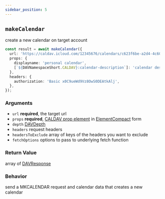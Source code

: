 ```yaml
---
sidebar_position: 5
---
```


## `makeCalendar`

create a new calendar on target account

```ts
const result = await makeCalendar({
  url: 'https://caldav.icloud.com/12345676/calendars/c623f6be-a2d4-4c60-932a-043e67025dde/',
  props: {
    displayname: 'personal calendar',
    [`${DAVNamespaceShort.CALDAV}:calendar-description`]: 'calendar description',
  },
  headers: {
    authorization: 'Basic x0C9ueWd9Vz8OwS0DEAtkAlj',
  },
});
```

### Arguments

- `url` **required**, the target url
- `props` **required**, [CALDAV prop element](https://datatracker.ietf.org/doc/html/rfc4791#section-9.6.4) in [ElementCompact](../types/ElementCompact.md) form
- `depth` [DAVDepth](../types/DAVDepth.md)
- `headers` request headers
- `headersToExclude` array of keys of the headers you want to exclude
- `fetchOptions` options to pass to underlying fetch function

### Return Value

array of [DAVResponse](../types/DAVResponse.md)

### Behavior

send a MKCALENDAR request and calendar data that creates a new calendar
